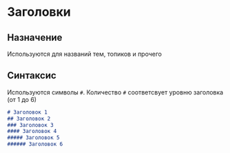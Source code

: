 # Заголовки

## Назначение

Используются для названий тем, топиков и прочего

## Синтаксис

Используются символы `#`. Количество `#` соответсвует уровню заголовка (от 1 до 6)

```markdown
# Заголовок 1
## Заголовок 2
### Заголовок 3
#### Заголовок 4
##### Заголовок 5
###### Заголовок 6
```